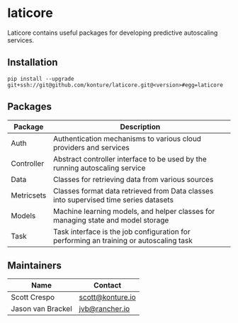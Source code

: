 # laticore

Laticore contains useful packages for developing predictive autoscaling services.

## Installation

`pip install --upgrade git+ssh://git@github.com/konture/laticore.git@<version>#egg=laticore`

## Packages

| Package | Description |
| --- | --- |
| Auth | Authentication mechanisms to various cloud providers and services |
| Controller | Abstract controller interface to be used by the running autoscaling service |
| Data | Classes for retrieving data from various sources |
| Metricsets | Classes format data retrieved from Data classes into supervised time series datasets |
| Models | Machine learning models, and helper classes for managing state and model storage |
| Task | Task interface is the job configuration for performing an training or autoscaling task |


## Maintainers

| Name | Contact |
| --- | --- |
| Scott Crespo | scott@konture.io |
| Jason van Brackel | jvb@rancher.io |
